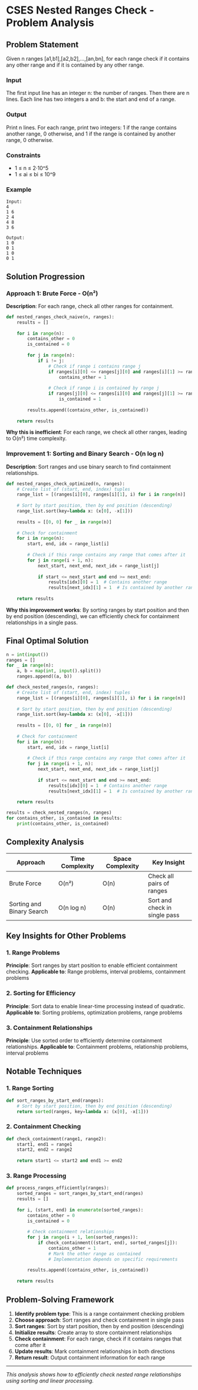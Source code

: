 # CSES Nested Ranges Check - Problem Analysis

## Problem Statement
Given n ranges [a1,b1],[a2,b2],…,[an,bn], for each range check if it contains any other range and if it is contained by any other range.

### Input
The first input line has an integer n: the number of ranges.
Then there are n lines. Each line has two integers a and b: the start and end of a range.

### Output
Print n lines. For each range, print two integers: 1 if the range contains another range, 0 otherwise, and 1 if the range is contained by another range, 0 otherwise.

### Constraints
- 1 ≤ n ≤ 2⋅10^5
- 1 ≤ ai ≤ bi ≤ 10^9

### Example
```
Input:
4
1 6
2 4
4 8
3 6

Output:
1 0
0 1
1 0
0 1
```

## Solution Progression

### Approach 1: Brute Force - O(n²)
**Description**: For each range, check all other ranges for containment.

```python
def nested_ranges_check_naive(n, ranges):
    results = []
    
    for i in range(n):
        contains_other = 0
        is_contained = 0
        
        for j in range(n):
            if i != j:
                # Check if range i contains range j
                if ranges[i][0] <= ranges[j][0] and ranges[i][1] >= ranges[j][1]:
                    contains_other = 1
                
                # Check if range i is contained by range j
                if ranges[j][0] <= ranges[i][0] and ranges[j][1] >= ranges[i][1]:
                    is_contained = 1
        
        results.append((contains_other, is_contained))
    
    return results
```

**Why this is inefficient**: For each range, we check all other ranges, leading to O(n²) time complexity.

### Improvement 1: Sorting and Binary Search - O(n log n)
**Description**: Sort ranges and use binary search to find containment relationships.

```python
def nested_ranges_check_optimized(n, ranges):
    # Create list of (start, end, index) tuples
    range_list = [(ranges[i][0], ranges[i][1], i) for i in range(n)]
    
    # Sort by start position, then by end position (descending)
    range_list.sort(key=lambda x: (x[0], -x[1]))
    
    results = [[0, 0] for _ in range(n)]
    
    # Check for containment
    for i in range(n):
        start, end, idx = range_list[i]
        
        # Check if this range contains any range that comes after it
        for j in range(i + 1, n):
            next_start, next_end, next_idx = range_list[j]
            
            if start <= next_start and end >= next_end:
                results[idx][0] = 1  # Contains another range
                results[next_idx][1] = 1  # Is contained by another range
    
    return results
```

**Why this improvement works**: By sorting ranges by start position and then by end position (descending), we can efficiently check for containment relationships in a single pass.

## Final Optimal Solution

```python
n = int(input())
ranges = []
for _ in range(n):
    a, b = map(int, input().split())
    ranges.append((a, b))

def check_nested_ranges(n, ranges):
    # Create list of (start, end, index) tuples
    range_list = [(ranges[i][0], ranges[i][1], i) for i in range(n)]
    
    # Sort by start position, then by end position (descending)
    range_list.sort(key=lambda x: (x[0], -x[1]))
    
    results = [[0, 0] for _ in range(n)]
    
    # Check for containment
    for i in range(n):
        start, end, idx = range_list[i]
        
        # Check if this range contains any range that comes after it
        for j in range(i + 1, n):
            next_start, next_end, next_idx = range_list[j]
            
            if start <= next_start and end >= next_end:
                results[idx][0] = 1  # Contains another range
                results[next_idx][1] = 1  # Is contained by another range
    
    return results

results = check_nested_ranges(n, ranges)
for contains_other, is_contained in results:
    print(contains_other, is_contained)
```

## Complexity Analysis

| Approach | Time Complexity | Space Complexity | Key Insight |
|----------|----------------|------------------|-------------|
| Brute Force | O(n²) | O(n) | Check all pairs of ranges |
| Sorting and Binary Search | O(n log n) | O(n) | Sort and check in single pass |

## Key Insights for Other Problems

### 1. **Range Problems**
**Principle**: Sort ranges by start position to enable efficient containment checking.
**Applicable to**: Range problems, interval problems, containment problems

### 2. **Sorting for Efficiency**
**Principle**: Sort data to enable linear-time processing instead of quadratic.
**Applicable to**: Sorting problems, optimization problems, range problems

### 3. **Containment Relationships**
**Principle**: Use sorted order to efficiently determine containment relationships.
**Applicable to**: Containment problems, relationship problems, interval problems

## Notable Techniques

### 1. **Range Sorting**
```python
def sort_ranges_by_start_end(ranges):
    # Sort by start position, then by end position (descending)
    return sorted(ranges, key=lambda x: (x[0], -x[1]))
```

### 2. **Containment Checking**
```python
def check_containment(range1, range2):
    start1, end1 = range1
    start2, end2 = range2
    
    return start1 <= start2 and end1 >= end2
```

### 3. **Range Processing**
```python
def process_ranges_efficiently(ranges):
    sorted_ranges = sort_ranges_by_start_end(ranges)
    results = []
    
    for i, (start, end) in enumerate(sorted_ranges):
        contains_other = 0
        is_contained = 0
        
        # Check containment relationships
        for j in range(i + 1, len(sorted_ranges)):
            if check_containment((start, end), sorted_ranges[j]):
                contains_other = 1
                # Mark the other range as contained
                # Implementation depends on specific requirements
        
        results.append((contains_other, is_contained))
    
    return results
```

## Problem-Solving Framework

1. **Identify problem type**: This is a range containment checking problem
2. **Choose approach**: Sort ranges and check containment in single pass
3. **Sort ranges**: Sort by start position, then by end position (descending)
4. **Initialize results**: Create array to store containment relationships
5. **Check containment**: For each range, check if it contains ranges that come after it
6. **Update results**: Mark containment relationships in both directions
7. **Return result**: Output containment information for each range

---

*This analysis shows how to efficiently check nested range relationships using sorting and linear processing.* 